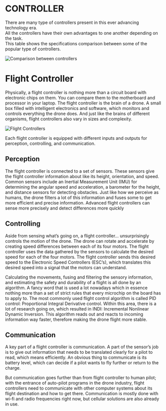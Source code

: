 # CONTROLLER

There are many type of controllers present in this ever advancing technology era.  
All the controllers have their own advantages to one another depending on the task.  
This table shows the specifications comparison between some of the popular type of controllers.


![Comparison between controllers](https://github.com/mhafizr69/MCTE_4342_EmbeddedSystemDesign/blob/main/Week_14/ControllerComparisonTable.png)

# Flight Controller

Physically, a flight controller is nothing more than a circuit board with electronic chips on them. You can compare them to the motherboard and processor in your laptop. The flight controller is the brain of a drone. A small box filled with intelligent electronics and software, which monitors and controls everything the drone does. And just like the brains of different organisms, flight controllers also vary in sizes and complexity.

![Flight Controllers](https://fusion.engineering/wp-content/uploads/2020/08/Drones_compilation.jpg)

Each flight controller is equipped with different inputs and outputs for perception, controlling, and communication.

## Perception

The flight controller is connected to a set of sensors. These sensors give the flight controller information about like its height, orientation, and speed. Common sensors include an Inertial Measurement Unit (IMU) for determining the angular speed and acceleration, a barometer for the height, and distance sensors for detecting obstacles. Just like how we perceive as humans, the drone filters a lot of this information and fuses some to get more efficient and precise information. Advanced flight controllers can sense more precisely and detect differences more quickly

## Controlling

Aside from sensing what’s going on, a flight controller… unsurprisingly controls the motion of the drone. The drone can rotate and accelerate by creating speed differences between each of its four motors. The flight controller uses the data gathered by the sensors to calculate the desired speed for each of the four motors. The flight controller sends this desired speed to the Electronic Speed Controllers (ESC’s), which translates this desired speed into a signal that the motors can understand.

Calculating the movements, fusing and filtering the sensory information, and estimating the safety and durability of a flight is all done by an algorithm. A fancy word that is used a lot nowadays which in essence nothing more than a set of strict rules that every microchip on the board has to apply to. The most commonly used flight control algorithm is called PID control: Proportional Integral Derivative control. Within this area, there is a lot of research going on, which resulted in INDI: Incremental Nonlinear Dynamic Inversion. This algorithm reads out and reacts to incoming information way faster, therefore making the drone flight more stable.

## Communication

A key part of a flight controller is communication. A part of the sensor’s job is to give out information that needs to be translated clearly for a pilot to read, which means efficiently. An obvious thing to communicate is its battery level, which can decide if a pilot wants to fly further or return to the charge.

But communication goes further than from flight controller to human pilot; with the entrance of auto-pilot programs in the drone industry, flight controllers need to communicate with other computer systems about its flight destination and how to get there. Communication is mostly done with wi-fi and radio frequencies right now, but cellular solutions are also already in use.
